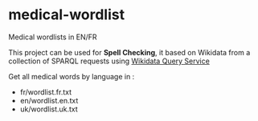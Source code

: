 # medical-wordlist
Medical wordlists in EN/FR

This project can be used for **Spell Checking**, it based on Wikidata from a collection of SPARQL requests using [Wikidata Query Service](https://query.wikidata.org)

Get all medical words by language in :
- fr/wordlist.fr.txt
- en/wordlist.en.txt
- uk/wordlist.uk.txt
